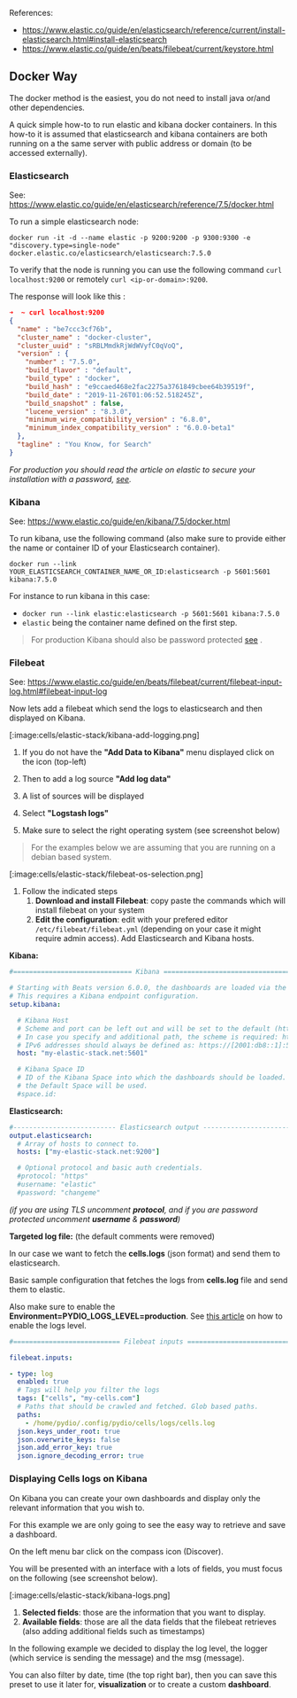 References:

- https://www.elastic.co/guide/en/elasticsearch/reference/current/install-elasticsearch.html#install-elasticsearch
- https://www.elastic.co/guide/en/beats/filebeat/current/keystore.html


## Docker Way

The docker method is the easiest, you do not need to install java or/and other dependencies.

A quick simple how-to to run elastic and kibana docker containers.
In this how-to it is assumed  that elasticsearch and kibana containers are both running on a the same server with public address or domain (to be accessed externally).

### Elasticsearch

See: https://www.elastic.co/guide/en/elasticsearch/reference/7.5/docker.html

To run a simple elasticsearch node:

`docker run -it -d --name elastic -p 9200:9200 -p 9300:9300 -e "discovery.type=single-node" docker.elastic.co/elasticsearch/elasticsearch:7.5.0`

To verify that the node is running you can use the following command `curl localhost:9200` or remotely `curl <ip-or-domain>:9200`.

The response will look like this :

```json
➜  ~ curl localhost:9200
{
  "name" : "be7ccc3cf76b",
  "cluster_name" : "docker-cluster",
  "cluster_uuid" : "sRBLMmdkRjWdWVyfC0qVoQ",
  "version" : {
    "number" : "7.5.0",
    "build_flavor" : "default",
    "build_type" : "docker",
    "build_hash" : "e9ccaed468e2fac2275a3761849cbee64b39519f",
    "build_date" : "2019-11-26T01:06:52.518245Z",
    "build_snapshot" : false,
    "lucene_version" : "8.3.0",
    "minimum_wire_compatibility_version" : "6.8.0",
    "minimum_index_compatibility_version" : "6.0.0-beta1"
  },
  "tagline" : "You Know, for Search"
}
```

*For production you should read the article on elastic to secure your installation with a password, [see](https://www.elastic.co/guide/en/elasticsearch/reference/current/configuring-security.html).*

### Kibana

See: https://www.elastic.co/guide/en/kibana/7.5/docker.html

To run kibana, use the following command (also make sure to provide either the name or container ID of your Elasticsearch container).

`docker run --link YOUR_ELASTICSEARCH_CONTAINER_NAME_OR_ID:elasticsearch -p 5601:5601 kibana:7.5.0`

For instance to run kibana in this case:

- `docker run --link elastic:elasticsearch -p 5601:5601 kibana:7.5.0` 
- `elastic` being the container name defined on the first step.

> For production Kibana should also be password protected [see](https://www.elastic.co/guide/en/kibana/7.5/using-kibana-with-security.html) .

### Filebeat

See: https://www.elastic.co/guide/en/beats/filebeat/current/filebeat-input-log.html#filebeat-input-log

Now lets add a filebeat which send the logs to elasticsearch and then displayed on Kibana.

[:image:cells/elastic-stack/kibana-add-logging.png]

1. If you do not have the **"Add Data to Kibana"** menu displayed click on the icon (top-left)

2. Then to add a log source **"Add log data"**

3. A list of sources will be displayed

4. Select **"Logstash logs"**

5. Make sure to select the right operating system (see screenshot below)

> For the examples below we are assuming that you are running on a debian based system.

[:image:cells/elastic-stack/filebeat-os-selection.png]

1. Follow the indicated steps
   1. **Download and install Filebeat**:  copy paste the commands which will install filebeat on your system
   2. **Edit the configuration**: edit with your prefered editor `/etc/filebeat/filebeat.yml` (depending on your case it might require admin access).
      Add Elasticsearch and Kibana hosts.

**Kibana:**

```yaml
#============================== Kibana =====================================

# Starting with Beats version 6.0.0, the dashboards are loaded via the Kibana API.
# This requires a Kibana endpoint configuration.
setup.kibana:

  # Kibana Host
  # Scheme and port can be left out and will be set to the default (http and 5601)
  # In case you specify and additional path, the scheme is required: http://localhost:5601/path
  # IPv6 addresses should always be defined as: https://[2001:db8::1]:5601
  host: "my-elastic-stack.net:5601"

  # Kibana Space ID
  # ID of the Kibana Space into which the dashboards should be loaded. By default,
  # the Default Space will be used.
  #space.id:
```

**Elasticsearch:**

```yaml
#-------------------------- Elasticsearch output ------------------------------
output.elasticsearch:
  # Array of hosts to connect to.
  hosts: ["my-elastic-stack.net:9200"]

  # Optional protocol and basic auth credentials.
  #protocol: "https"
  #username: "elastic"
  #password: "changeme"
```

*(if you are using TLS uncomment **protocol**, and if you are password protected uncomment **username** & **password**)*

**Targeted log file:** (the default comments were removed)

In our case we want to fetch the **cells.logs** (json format) and send them to elasticsearch.

Basic sample configuration that fetches the logs from **cells.log** file and send them to elastic.

Also make sure to enable the **Environment=PYDIO_LOGS_LEVEL=production**.
See [this article](https://pydio.com/en/docs/cells/v2/systems-logs) on how to enable the logs level.

```yaml
#=========================== Filebeat inputs =============================

filebeat.inputs:

- type: log
  enabled: true
  # Tags will help you filter the logs
  tags: ["cells", "my-cells.com"]
  # Paths that should be crawled and fetched. Glob based paths.
  paths:
    - /home/pydio/.config/pydio/cells/logs/cells.log
  json.keys_under_root: true
  json.overwrite_keys: false
  json.add_error_key: true
  json.ignore_decoding_error: true
```

### Displaying Cells logs on Kibana

On Kibana you can create your own dashboards and display only the relevant information that you wish to.

For this example we are only going to see the easy way to retrieve and save a dashboard.

On the left menu bar click on the compass icon (Discover).

You will be presented with an interface with a lots of fields, you must focus on the following (see screenshot below).

[:image:cells/elastic-stack/kibana-logs.png]


1. **Selected fields**: those are the information that you want to display.
2. **Available fields**: those are all the data fields that the filebeat retrieves (also adding additional fields such as timestamps)

In the following example we decided to display the log level, the logger (which service is sending the message) and the msg (message).

You can also filter by date, time (the top right bar), then you can save this preset to use it later for, **visualization** or to create a custom **dashboard**.
